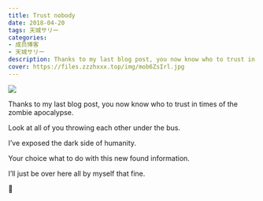 ```yaml
---
title: Trust nobody
date: 2018-04-20
tags: 天城サリー
categories: 
- 成员博客
- 天城サリー
description: Thanks to my last blog post, you now know who to trust in times of the zombie apocalypse.Look at all of you throwing each other under the bus.I’ve exposed the dark side of humanity. Your choice wha...
cover: https://files.zzzhxxx.top/img/mob6ZsIrl.jpg 
---
```

![](https://files.zzzhxxx.top/img/mob6ZsIrl.jpg)

Thanks to my last blog post, you now know who to trust in times of the zombie apocalypse.




Look at all of you throwing each other under the bus.




I’ve exposed the dark side of humanity. 




Your choice what to do with this new found information.


I’ll just be over here all by myself that fine.




🐍















